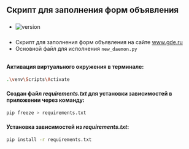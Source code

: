 ## Скрипт для заполнения форм объявления
###
* ![version](https://img.shields.io/badge/Python-v_3.10-informational/?style=social&logo=Python)
###
* Скрипт для заполнения форм объявления на сайте www.gde.ru 
* Основной файл для исполнения `new_daemon.py`
##
#### Активация виртуального окружения в терминале:
```sh
.\venv\Scripts\Activate
```
#### Создан файл _requirements.txt_ для установки зависимостей в приложении через команду:
```sh
pip freeze > requirements.txt
```
#### Установка зависимостей из _requirements.txt_:
```sh
pip install -r requirements.txt
```